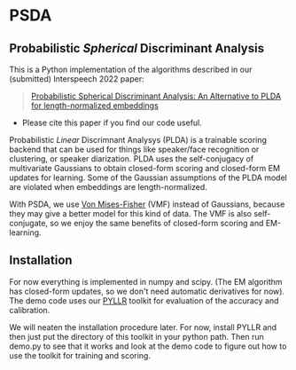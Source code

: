 # PSDA
## Probabilistic _Spherical_ Discriminant Analysis

This is a Python implementation of the algorithms described in our (submitted) Interspeech 2022 paper: 
> [Probabilistic Spherical Discriminant Analysis: An Alternative to PLDA for length-normalized embeddings](https://arxiv.org/abs/2203.14893)

- Please cite this paper if you find our code useful.

Probabilistic _Linear_ Discrimnant Analysys (PLDA) is a trainable scoring backend that can be used for things like speaker/face recognition or clustering, or speaker diarization. PLDA uses the self-conjugacy of multivariate Gaussians to obtain closed-form scoring and closed-form EM updates for learning. Some of the Gaussian assumptions of the PLDA model are violated when embeddings are length-normalized.

With PSDA, we use [Von Mises-Fisher](https://en.wikipedia.org/wiki/Von_Mises%E2%80%93Fisher_distribution) (VMF) instead of Gaussians, because they may give a better model for this kind of data. The VMF is also self-conjugate, so we enjoy the same benefits of closed-form scoring and EM-learning.

## Installation
For now everything is implemented in numpy and scipy. (The EM algorithm has closed-form updates, so we don't need automatic derivatives for now). The demo code uses our [PYLLR](https://github.com/bsxfan/PYLLR) toolkit for evaluation of the accuracy and calibration. 

We will neaten the installation procedure later. For now, install PYLLR and then just put the directory of this toolkit in your python path. Then run demo.py to see that it works and look at the demo code to figure out how to use the toolkit for training and scoring.
